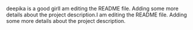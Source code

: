 deepika is a good girlI am editing the README file. Adding some more details about the project description.I am editing the README file. Adding some more details about the project description.
